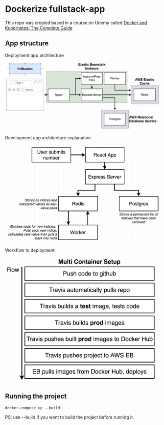 # Dockerize fullstack-app

This repo was created based in a course on Udemy called <a href="https://www.udemy.com/course/docker-and-kubernetes-the-complete-guide/">Docker and Kubernetes: The Complete Guide</a>

## App structure

Deployment app architecture

![image-deploy](img/app-deploy.png)

Development app architecture explanation

![image-course](img/app-structure.png)

Workflow to deployment

![deployment](img/deployment.png)

## Running the project

    docker-compose up --build

PS: use --build if you want to build the project before running it.

